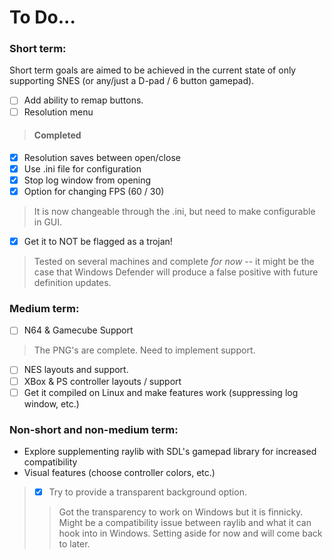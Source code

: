 # To Do...
### Short term:
Short term goals are aimed to be achieved in the current state of only supporting SNES (or any/just a D-pad / 6 button gamepad).
- [ ] Add ability to remap buttons.
- [ ] Resolution menu

>#### Completed
- [X] Resolution saves between open/close
- [X] Use .ini file for configuration
- [X] Stop log window from opening
- [X] Option for changing FPS (60 / 30)
> It is now changeable through the .ini, but need to make configurable in GUI.
- [X] Get it to NOT be flagged as a trojan!
> Tested on several machines and complete *for now* -- it might be the case that
Windows Defender will produce a false positive with future definition updates.

### Medium term:
- [ ] N64 & Gamecube Support
> The PNG's are complete. Need to implement support.
- [ ] NES layouts and support.
- [ ] XBox & PS controller layouts / support
- [ ] Get it compiled on Linux and make features work (suppressing log window, etc.)

### Non-short and non-medium term:
- Explore supplementing raylib with SDL's gamepad library for increased compatibility
- Visual features (choose controller colors, etc.)
>- [X] Try to provide a transparent background option.
>> Got the transparency to work on Windows but it is finnicky. Might be a compatibility
issue between raylib and what it can hook into in Windows. Setting aside for now and
will come back to later.